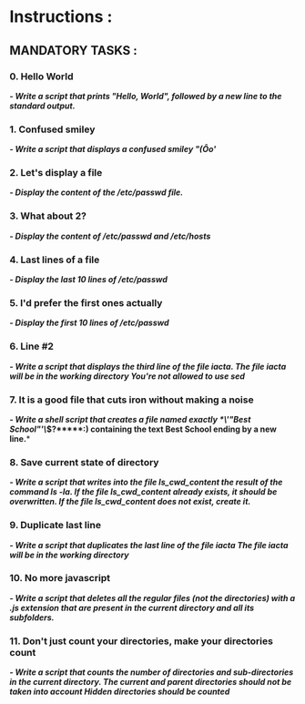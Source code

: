 # **Instructions :**

## **MANDATORY TASKS :**


### 0. Hello World

***- Write a script that prints "Hello, World", followed by a new line to the standard output.***


### 1. Confused smiley

***- Write a script that displays a confused smiley "(Ôo'***


### 2. Let's display a file

***- Display the content of the /etc/passwd file.***


### 3. What about 2?

***- Display the content of /etc/passwd and /etc/hosts***


### 4. Last lines of a file

***- Display the last 10 lines of /etc/passwd***


### 5. I'd prefer the first ones actually

***- Display the first 10 lines of /etc/passwd***


### 6. Line #2

***- Write a script that displays the third line of the file iacta.
	The file iacta will be in the working directory
	You're not allowed to use sed***


### 7. It is a good file that cuts iron without making a noise

***- Write a shell script that creates a file named exactly \*\\'"Best School"\'\\*$\?\*\*\*\*\*:) containing the text Best School ending by a new line.***


### 8. Save current state of directory

***- Write a script that writes into the file ls_cwd_content the result of the command ls -la. If the file ls_cwd_content already exists, it should be overwritten. If the file ls_cwd_content does not exist, create it.***


### 9. Duplicate last line

***- Write a script that duplicates the last line of the file iacta
	The file iacta will be in the working directory***


### 10. No more javascript

***- Write a script that deletes all the regular files (not the directories) with a .js extension that are present in the current directory and all its subfolders.***


### 11. Don't just count your directories, make your directories count

***- Write a script that counts the number of directories and sub-directories in the current directory.
	The current and parent directories should not be taken into account
	Hidden directories should be counted***
